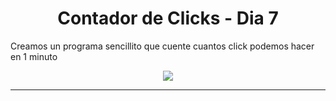 # <div align="center">Contador de Clicks - Dia 7 </div>  

Creamos un programa sencillito que cuente cuantos click podemos hacer en 1 minuto
  

<div align="center">
<img src="https://cdn.discordapp.com/attachments/960933422363209800/1006278836821958666/unknown.png" align="center" height="" width="" />
</div>  
  


----

